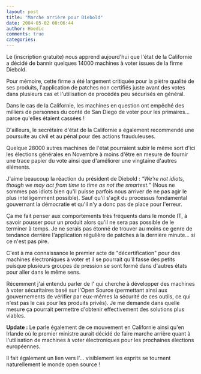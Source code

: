 ```yaml
---
layout: post
title: "Marche arrière pour Diebold"
date: 2004-05-02 00:06:44
author: Hoedic
comments: true
categories: 
---
```



Le  (inscription gratuite) nous apprend aujourd'hui que l'état de la Californie a décidé de bannir quelques 14000 machines à voter issues de la firme Diebold.

Pour mémoire, cette firme a été largement critiquée pour la piètre qualité de ses produits, l'application de patches non certifiés juste avant des votes dans plusieurs cas et l'utilisation de procédés peu sécurisés en général.

Dans le cas de la Californie, les machines en question ont empêché des milliers de personnes du conté de San Diego de voter pour les primaires... parce qu'elles étaient cassées !

D'ailleurs, le secrétaire d'état de la Californie a également recommendé une poursuite au civil et au pénal pour des actions frauduleuses.

Quelque 28000 autres machines de l'état pourraient subir le même sort d'ici les élections générales en Novembre à moins d'être en mesure de fournir une trace papier du vote ainsi que d'améliorer une vingtaine d'autres éléments.

J'aime beaucoup la réaction du président de Diebold : *&#8220;We're not idiots, though we may act from time to time as not the smartest.&#8221;* (Nous ne sommes pas idiots bien qu'il puisse parfois nous arriver de ne pas agir le plus intelligemment possible). Sauf qu'il s'agit du processus fondamental gouvernant la démocratie et qu'il n'y a donc pas de place pour l'erreur.

Ça me fait penser aux comportements très fréquents dans le monde IT, à savoir pousser pour un produit alors qu'il ne sera pas possible de le terminer à temps. Je ne serais pas étonné de trouver au moins ce genre de tendance derrière l'application régulière de patches à la dernière minute... si ce n'est pas pire.

C'est à ma connaissance le premier acte de "décertification" pour des machines électroniques à voter et il se pourrait qu'il fasse des petits puisque plusieurs groupes de pression se sont formé dans d'autres états pour aller dans le même sens.

Récemment j'ai entendu parler de l' qui cherche à développer des machines à voter sécuritaires basé sur l'Open Source (permettant ainsi aux gouvernements de vérifier par eux-mêmes la sécurité de ces outils, ce qui n'est pas le cas pour les produits privés). Je me demande dans quelle mesure ça pourrait permettre d'obtenir effectivement des solutions plus viables.

**Update :** Le  parle également de ce mouvement en Californie ainsi qu'en Irlande où le premier ministre aurait décidé de faire marche arrière quant à l'utilisation de machines à voter électroniques pour les prochaines élections européennes.

Il fait également un lien vers l'... visiblement les esprits se tournent naturellement le monde open source ! 